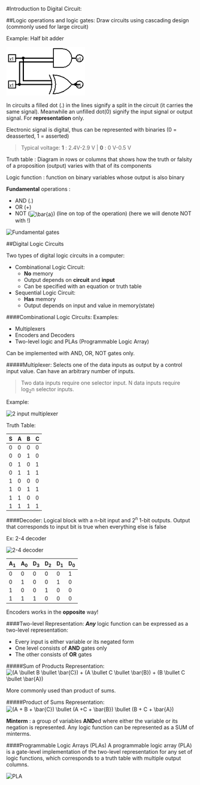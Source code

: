 #Introduction to Digital Circuit:

##Logic operations and logic gates:
Draw circuits using cascading design (commonly used for large circuit)

Example:
Half bit adder

![Half- BitAdder](https://github.com/ksuhartono97/Class-Notes/blob/COMP2611/COMP2611/resources/unit1/halfbitadder.png)

In circuits  a filled dot (.) in the lines signify a split in the circuit (it carries the same signal).
Meanwhile an unfilled dot(0) signify the input signal or output signal.
For **representation** only.

Electronic signal is digital, thus can be represented with binaries (0 = deasserted, 1 = asserted)
>Typical voltage: 
>**1** : 2.4V-2.9 V | 
>**0** : 0 V-0.5 V

Truth table : Diagram in rows or columns that shows how the truth
or falsity of a proposition (output) varies with that of its
components

Logic function : function on binary variables whose output is
also binary

**Fundamental** operations :
- AND (.)
- OR (+)
- NOT (<img src="https://www.sciweavers.org/tex2img.php?eq=%20%5Cbar%7Ba%7D%20&bc=White&fc=Black&im=jpg&fs=12&ff=arev&edit=0" align="center" border="0" alt=" \bar{a} " width="15" height="15" />) (line on top of the operation) (here we will denote
NOT with !)

![Fundamental gates](https://sub.allaboutcircuits.com/images/quiz/01249x02.png)

##Digital Logic Circuits

Two types of digital logic circuits in a computer:
- Combinational Logic Circuit:
    - **No** memory
    - Output depends on **circuit** and **input**
    - Can be specified with an equation or truth table
- Sequential Logic Circuit:
    - **Has** memory
    - Output depends on input and value in memory(state)
    
####Combinational Logic Circuits:
Examples: 
- Multiplexers
- Encoders and Decoders
- Two-level logic and PLAs (Programmable Logic Array)

Can be implemented with AND, OR, NOT gates only.

#####Multiplexer: 
Selects one of the data inputs as output by a control input value.
Can have an arbitrary number of inputs.
> Two data inputs require one selector input.
> N data inputs require log<sub>2</sub>n selector inputs.

Example:

![2 input multiplexer](http://np6.nfshost.com/uploads/cycle0_2inputMux.png)

Truth Table:

| S | A | B | C |
|---|---|---|---|
| 0 | 0 | 0 | 0 |
| 0 | 0 | 1 | 0 |
| 0 | 1 | 0 | 1 |
| 0 | 1 | 1 | 1 |
| 1 | 0 | 0 | 0 |
| 1 | 0 | 1 | 1 |
| 1 | 1 | 0 | 0 |
| 1 | 1 | 1 | 1 |

####Decoder:
Logical block with a n-bit input and 2<sup>n</sup> 1-bit outputs.
Output that corresponds to input bit is true when everything else is false

Ex:
2-4 decoder

![2-4 decoder](http://sub.allaboutcircuits.com/images/04462.png)

| A<sub>1</sub> | A<sub>0</sub> | D<sub>3</sub> | D<sub>2</sub> | D<sub>1</sub> | D<sub>0</sub> |
|---|---|---|---|---|---|
| 0 | 0 | 0 | 0 | 0 | 1 |
| 0 | 1 | 0 | 0 | 1 | 0 |
| 1 | 0 | 0 | 1 | 0 | 0 |
| 1 | 1 | 1 | 0 | 0 | 0 |

Encoders works in the **opposite** way!

####Two-level Representation:
_**Any**_ logic function can be expressed as a two-level representation:
- Every input is either variable or its negated form
- One level consists of **AND** gates only
- The other consists of **OR** gates

#####Sum of Products Representation: 
<img src="http://www.sciweavers.org/tex2img.php?eq=%28A%20%20%5Cbullet%20B%20%5Cbullet%20%5Cbar%7BC%7D%29%20%20%2B%20%28A%20%5Cbullet%20C%20%5Cbullet%20%20%5Cbar%7BB%7D%29%20%2B%20%28B%20%5Cbullet%20C%20%5Cbullet%20%5Cbar%7BA%7D%29&bc=White&fc=Black&im=jpg&fs=12&ff=arev&edit=0" align="center" border="0" alt="(A  \bullet B \bullet \bar{C})  + (A \bullet C \bullet  \bar{B}) + (B \bullet C \bullet \bar{A})" width="285" height="21" />

More commonly used than product of sums.

#####Product of Sums Representation:
<img src="http://www.sciweavers.org/tex2img.php?eq=%28A%20%20%2B%20B%20%2B%20%5Cbar%7BC%7D%29%20%20%5Cbullet%20%28A%20%2BC%20%2B%20%5Cbar%7BB%7D%29%20%5Cbullet%20%28B%20%2B%20C%20%2B%20%5Cbar%7BA%7D%29&bc=White&fc=Black&im=jpg&fs=12&ff=arev&edit=0" align="center" border="0" alt="(A  + B + \bar{C})  \bullet (A +C + \bar{B}) \bullet (B + C + \bar{A})" width="303" height="21" />

**Minterm** : a group of variables **AND**ed where either the variable
or its negation is represented. Any logic function can be represented as a SUM of minterms.

####Programmable Logic Arrays (PLAs)
 A programmable logic array (PLA) is a gate-level implementation
of the two-level representation for any set of logic functions,
which corresponds to a truth table with multiple output columns.

![PLA](http://www.cs.nyu.edu/courses/fall07/V22.0436-001/lectures/diagrams/pla3.png)






